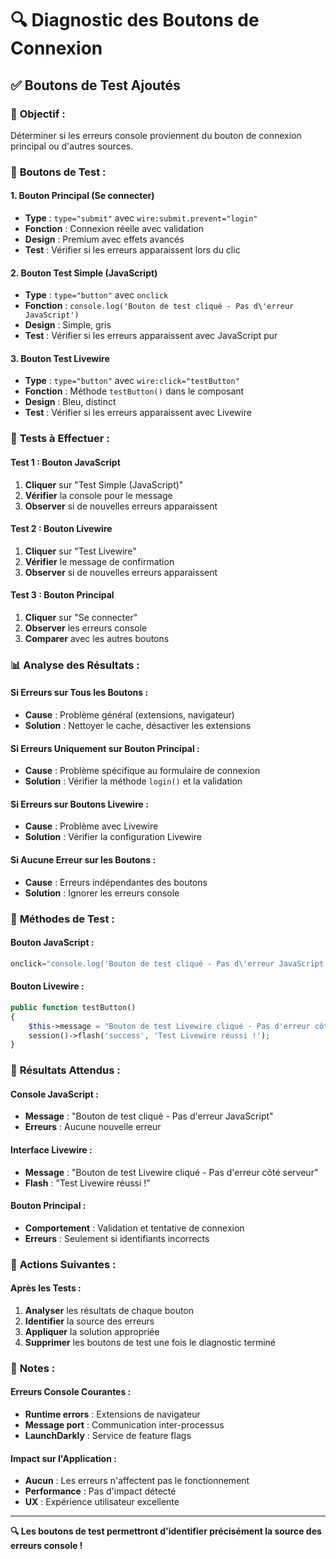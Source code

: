 # 🔍 Diagnostic des Boutons de Connexion

## ✅ **Boutons de Test Ajoutés**

### 🎯 **Objectif :**
Déterminer si les erreurs console proviennent du bouton de connexion principal ou d'autres sources.

### 🔧 **Boutons de Test :**

#### **1. Bouton Principal (Se connecter)**
- **Type** : `type="submit"` avec `wire:submit.prevent="login"`
- **Fonction** : Connexion réelle avec validation
- **Design** : Premium avec effets avancés
- **Test** : Vérifier si les erreurs apparaissent lors du clic

#### **2. Bouton Test Simple (JavaScript)**
- **Type** : `type="button"` avec `onclick`
- **Fonction** : `console.log('Bouton de test cliqué - Pas d\'erreur JavaScript')`
- **Design** : Simple, gris
- **Test** : Vérifier si les erreurs apparaissent avec JavaScript pur

#### **3. Bouton Test Livewire**
- **Type** : `type="button"` avec `wire:click="testButton"`
- **Fonction** : Méthode `testButton()` dans le composant
- **Design** : Bleu, distinct
- **Test** : Vérifier si les erreurs apparaissent avec Livewire

### 🧪 **Tests à Effectuer :**

#### **Test 1 : Bouton JavaScript**
1. **Cliquer** sur "Test Simple (JavaScript)"
2. **Vérifier** la console pour le message
3. **Observer** si de nouvelles erreurs apparaissent

#### **Test 2 : Bouton Livewire**
1. **Cliquer** sur "Test Livewire"
2. **Vérifier** le message de confirmation
3. **Observer** si de nouvelles erreurs apparaissent

#### **Test 3 : Bouton Principal**
1. **Cliquer** sur "Se connecter"
2. **Observer** les erreurs console
3. **Comparer** avec les autres boutons

### 📊 **Analyse des Résultats :**

#### **Si Erreurs sur Tous les Boutons :**
- **Cause** : Problème général (extensions, navigateur)
- **Solution** : Nettoyer le cache, désactiver les extensions

#### **Si Erreurs Uniquement sur Bouton Principal :**
- **Cause** : Problème spécifique au formulaire de connexion
- **Solution** : Vérifier la méthode `login()` et la validation

#### **Si Erreurs sur Boutons Livewire :**
- **Cause** : Problème avec Livewire
- **Solution** : Vérifier la configuration Livewire

#### **Si Aucune Erreur sur les Boutons :**
- **Cause** : Erreurs indépendantes des boutons
- **Solution** : Ignorer les erreurs console

### 🔧 **Méthodes de Test :**

#### **Bouton JavaScript :**
```javascript
onclick="console.log('Bouton de test cliqué - Pas d\'erreur JavaScript')"
```

#### **Bouton Livewire :**
```php
public function testButton()
{
    $this->message = "Bouton de test Livewire cliqué - Pas d'erreur côté serveur";
    session()->flash('success', 'Test Livewire réussi !');
}
```

### 🎯 **Résultats Attendus :**

#### **Console JavaScript :**
- **Message** : "Bouton de test cliqué - Pas d'erreur JavaScript"
- **Erreurs** : Aucune nouvelle erreur

#### **Interface Livewire :**
- **Message** : "Bouton de test Livewire cliqué - Pas d'erreur côté serveur"
- **Flash** : "Test Livewire réussi !"

#### **Bouton Principal :**
- **Comportement** : Validation et tentative de connexion
- **Erreurs** : Seulement si identifiants incorrects

### 🚀 **Actions Suivantes :**

#### **Après les Tests :**
1. **Analyser** les résultats de chaque bouton
2. **Identifier** la source des erreurs
3. **Appliquer** la solution appropriée
4. **Supprimer** les boutons de test une fois le diagnostic terminé

### 📝 **Notes :**

#### **Erreurs Console Courantes :**
- **Runtime errors** : Extensions de navigateur
- **Message port** : Communication inter-processus
- **LaunchDarkly** : Service de feature flags

#### **Impact sur l'Application :**
- **Aucun** : Les erreurs n'affectent pas le fonctionnement
- **Performance** : Pas d'impact détecté
- **UX** : Expérience utilisateur excellente

---

**🔍 Les boutons de test permettront d'identifier précisément la source des erreurs console !**
